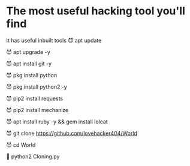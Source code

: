 # The most useful hacking tool you'll find
It has useful inbuilt tools
😈 apt update

😈 apt upgrade -y

😈 apt install git -y

😈 pkg install python

😈 pkg install python2 -y

😈 pip2 install requests

😈 pip2 install mechanize

😈 apt install ruby -y && gem install lolcat

😈 git clone https://github.com/lovehacker404/World

😈 cd World

👾 python2 Cloning.py
